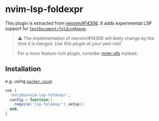 # nvim-lsp-foldexpr

This plugin is extracted from [neovim/#14306](https://github.com/neovim/neovim/pull/14306).
It adds experimental LSP support for [`textDocument/foldingRange`](https://learn.microsoft.com/en-us/dotnet/api/microsoft.visualstudio.languageserver.protocol.foldingrange?view=visualstudiosdk-2022).

> :warning: The implementation of neovim/#14306 will likely change by the time it is merged.
> *Use this plugin at your own risk!*
>
> For a more feature-rich plugin, consider [nvim-ufo](https://github.com/kevinhwang91/nvim-ufo) instead.

## Installation

e.g. using [`packer.nvim`](https://github.com/wbthomason/packer.nvim):

```lua
use {
  'mrcjkb/nvim-lsp-foldexpr',
  config = function()
    require('lsp-foldexpr').setup()
  end,
}
```
